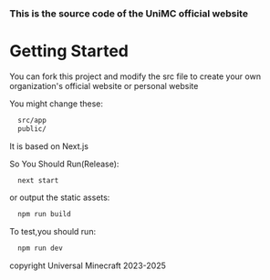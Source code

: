 ### This is the source code of the UniMC official website

# Getting Started
You can fork this project and modify the src file to create your own organization's official website or personal website

You might change these:
```bash
  src/app
  public/
```

It is based on Next.js

So You Should Run(Release):
```bash
  next start
```

or output the static assets:
```bash
  npm run build
```

To test,you should run:
```bash
  npm run dev
```

copyright Universal Minecraft 2023-2025